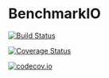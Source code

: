 # BenchmarkIO

[![Build Status](https://travis-ci.org/zhmz90/BenchmarkIO.jl.svg?branch=master)](https://travis-ci.org/zhmz90/BenchmarkIO.jl)

[![Coverage Status](https://coveralls.io/repos/zhmz90/BenchmarkIO.jl/badge.svg?branch=master&service=github)](https://coveralls.io/github/zhmz90/BenchmarkIO.jl?branch=master)

[![codecov.io](http://codecov.io/github/zhmz90/BenchmarkIO.jl/coverage.svg?branch=master)](http://codecov.io/github/zhmz90/BenchmarkIO.jl?branch=master)
